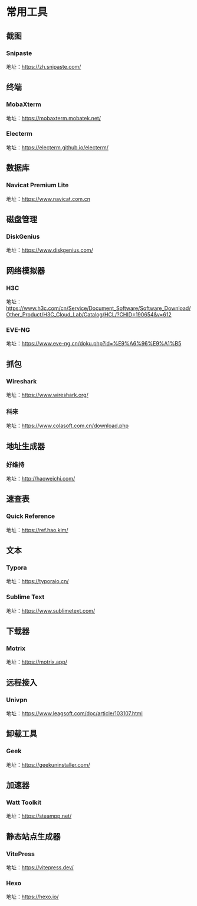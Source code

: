 # 常用工具

## 截图
### Snipaste
地址：https://zh.snipaste.com/

## 终端
### MobaXterm
地址：https://mobaxterm.mobatek.net/

### Electerm
地址：https://electerm.github.io/electerm/

## 数据库
### Navicat Premium Lite
地址：https://www.navicat.com.cn

## 磁盘管理
### DiskGenius
地址：https://www.diskgenius.com/

## 网络模拟器
### H3C
地址：https://www.h3c.com/cn/Service/Document_Software/Software_Download/Other_Product/H3C_Cloud_Lab/Catalog/HCL/?CHID=190654&v=612

### EVE-NG
地址：https://www.eve-ng.cn/doku.php?id=%E9%A6%96%E9%A1%B5

## 抓包
### Wireshark
地址：https://www.wireshark.org/

### 科来
地址：https://www.colasoft.com.cn/download.php

## 地址生成器
### 好维持
地址：http://haoweichi.com/

## 速查表
### Quick Reference
地址：https://ref.hao.kim/

## 文本
### Typora
地址：https://typoraio.cn/

### Sublime Text
地址：https://www.sublimetext.com/

## 下载器
### Motrix
地址：https://motrix.app/

## 远程接入
### Univpn
地址：https://www.leagsoft.com/doc/article/103107.html

## 卸载工具
### Geek
地址：https://geekuninstaller.com/

## 加速器
### Watt Toolkit
地址：https://steampp.net/

## 静态站点生成器
### VitePress
地址：https://vitepress.dev/

### Hexo
地址：https://hexo.io/
